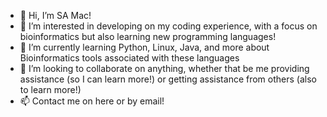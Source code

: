 - 👋 Hi, I’m SA Mac!
- 👀 I’m interested in developing on my coding experience, with a focus on bioinformatics but also learning new programming languages!
- 🌱 I’m currently learning Python, Linux, Java, and more about Bioinformatics tools associated with these languages
- 💞️ I’m looking to collaborate on anything, whether that be me providing assistance (so I can learn more!) or getting assistance from others (also to learn more!)
- 📫 Contact me on here or by email!
